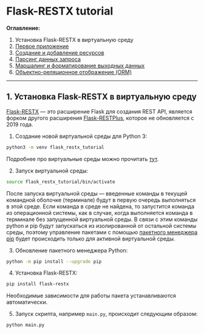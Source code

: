 # Flask-RESTX tutorial

**Оглавление:**

1. Установка Flask-RESTX в виртуальную среду
2. [Первое приложение](../02_first_application/README.md)
3. [Создание и добавление ресурсов](../03_creating_resources/README.md)
4. [Парсинг данных запроса](../04_request_parsing/README.md)
5. [Маршалинг и форматирование выходных данных](../05_marshalling/README.md)
6. [Объектно-реляционное отображение (ORM)](06_orm/README.md)

---

## 1. Установка Flask-RESTX в виртуальную среду

[Flask-RESTX](https://flask-restx.readthedocs.io/en/latest/quickstart.html#migrate-from-flask-restplus) — это расширение Flask для создания REST API, является форком другого расширения [Flask-RESTPlus](https://flask-restplus.readthedocs.io/en/stable/), которое не обновляется с 2019 года.

1. Создание новой виртуальной среды для Python 3:
```bash
python3 -m venv flask_restx_tutorial
``` 

Подробнее про виртуальные среды можно прочитать [тут](https://python-scripts.com/virtualenv).

2. Запуск виртуальной среды:
```bash
source flask_restx_tutorial/bin/activate
```

После запуска виртуальной среды — введенные команды в текущей командной оболочке (терминале) будут в первую очередь выполняться в этой среде. Если команда в среде не найдена, то запустится команда из операционной системы, как в случае, когда выполняется команда в терминале без запущенной виртуальной среды. В связи с этим команды python и pip будут запускаться из изолированной от остальной системы среды, поэтому управление пакетами с помощью [пакетного менеджера pip](https://pip.pypa.io/en/stable/quickstart/) будет происходить только для активной виртуальной среды.  

3. Обновление пакетного менеджера Python:
```bash
python -m pip install --upgrade pip
```

4. Установка Flask-RESTX:
```bash
pip install flask-restx
```

Необходимые зависимости для работы пакета устанавливаются автоматически.

5. Запуск скрипта, например `main.py`, происходит следующим образом:
```bash
python main.py
```